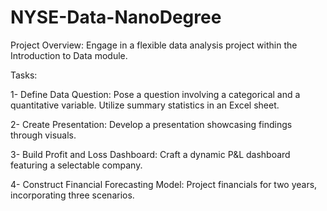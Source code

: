 # NYSE-Data-NanoDegree
Project Overview:
Engage in a flexible data analysis project within the Introduction to Data module.

Tasks:

1- Define Data Question:
   Pose a question involving a categorical and a quantitative variable.
   Utilize summary statistics in an Excel sheet.

2- Create Presentation:
   Develop a presentation showcasing findings through visuals.

3- Build Profit and Loss Dashboard:
   Craft a dynamic P&L dashboard featuring a selectable company.

4- Construct Financial Forecasting Model:
   Project financials for two years, incorporating three scenarios.
